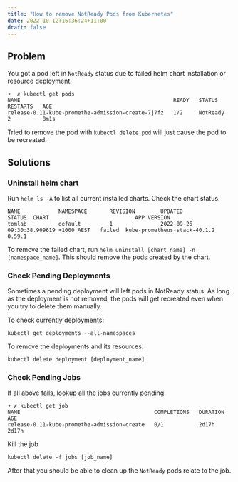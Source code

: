 ```yaml
---
title: "How to remove NotReady Pods from Kubernetes"
date: 2022-10-12T16:36:24+11:00
draft: false
---
```


## Problem
You got a pod left in `NotReady` status due to failed helm chart installation or resource deployment.
```
➜  ✗ kubectl get pods
NAME                                                READY   STATUS     RESTARTS   AGE
release-0.11-kube-promethe-admission-create-7j7fz   1/2     NotReady   2          8m1s
```
Tried to remove the pod with `kubectl delete pod` will just cause the pod to be recreated.


## Solutions
### Uninstall helm chart
Run `helm ls -A` to list all current installed charts. Check the chart status.
```
NAME            NAMESPACE       REVISION        UPDATED                                 STATUS  CHART                           APP VERSION
tomlab          default         1               2022-09-26 09:30:38.909619 +1000 AEST   failed  kube-prometheus-stack-40.1.2    0.59.1 
```

To remove the failed chart, run `helm uninstall [chart_name] -n [namespace_name]`. This should remove the pods created by the chart.

### Check Pending Deployments
Sometimes a pending deployment will left pods in NotReady status. As long as the deployment is not removed, the pods will get recreated even when you try to delete them manually.

To check currently deployments:
```
kubectl get deployments --all-namespaces
```

To remove the deployments and its resources:
```
kubectl delete deployment [deployment_name]
```

### Check Pending Jobs
If all above fails, lookup all the jobs currently pending.
```
➜ ✗ kubectl get job
NAME                                          COMPLETIONS   DURATION   AGE
release-0.11-kube-promethe-admission-create   0/1           2d17h      2d17h
```

Kill the job
```
kubectl delete -f jobs [job_name]
```
After that you should be able to clean up the `NotReady` pods relate to the job.